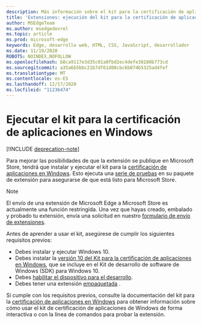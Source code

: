 ```yaml
---
description: Más información sobre el kit para la certificación de aplicaciones en Windows. Esto proporciona a tu extensión más posibilidades de publicación.
title: 'Extensiones: ejecución del kit para la certificación de aplicaciones en Windows'
author: MSEdgeTeam
ms.author: msedgedevrel
ms.topic: article
ms.prod: microsoft-edge
keywords: Edge, desarrollo web, HTML, CSS, JavaScript, desarrollador
ms.date: 11/19/2020
ROBOTS: NOINDEX,NOFOLLOW
ms.openlocfilehash: b8ca9117e3d35c01a0fbd2ec4defe38180b773cd
ms.sourcegitcommit: a35a6b5bbc21b7df61d08cbc6b074b5325ad4fef
ms.translationtype: MT
ms.contentlocale: es-ES
ms.lasthandoff: 12/17/2020
ms.locfileid: "11236474"
---
```

# Ejecutar el kit para la certificación de aplicaciones en Windows  

[!INCLUDE [deprecation-note](../../includes/deprecation-note.md)]  

Para mejorar las posibilidades de que la extensión se publique en Microsoft Store, tendrá que instalar y ejecutar el kit para la [certificación de aplicaciones en Windows](https://go.microsoft.com/fwlink/p/?LinkID=309666).
Esto ejecuta una [serie de pruebas](https://docs.microsoft.com/windows/uwp/debug-test-perf/windows-app-certification-kit-tests) en su paquete de extensión para asegurarse de que está listo para Microsoft Store.

> [!NOTE]
> El envío de una extensión de Microsoft Edge a Microsoft Store es actualmente una función restringida. Una vez que hayas creado, embalado y probado tu extensión, envía una solicitud en nuestro [formulario de envío de extensiones](https://aka.ms/extension-request).

Antes de aprender a usar el kit, asegúrese de cumplir los siguientes requisitos previos: 

- Debes instalar y ejecutar Windows 10.
- Debes instalar la [versión 10 del Kit para la certificación de aplicaciones en Windows](https://go.microsoft.com/fwlink/p/?LinkID=309666), que se incluye en el Kit de desarrollo de software de Windows (SDK) para Windows 10.
- Debes [habilitar el dispositivo para el desarrollo](https://docs.microsoft.com/windows/uwp/get-started/enable-your-device-for-development).
- Debes tener una extensión [empaquetada](../packaging.md) .


Si cumple con los requisitos previos, consulte la documentación del kit para la [certificación de aplicaciones en Windows](https://docs.microsoft.com/windows/uwp/debug-test-perf/windows-app-certification-kit#validate-your-windows-app-using-the-windows-app-certification-kit-interactively) para obtener información sobre cómo usar el kit de certificación de aplicaciones de Windows de forma interactiva o con la línea de comandos para probar la extensión.
